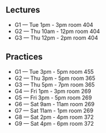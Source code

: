 ## Lectures
- G1 — Tue 1pm - 3pm room 404
- G2 — Thu 10am - 12pm room 404
- G3 — Thu 12pm - 2pm room 404

## Practices
- G1 — Tue 3pm - 5pm room 455
- G2 — Thu 3pm - 5pm room 365
- G3 — Thu 5pm - 7pm room 365
- G4 — Fri 1pm - 3pm room 269
- G5 — Fri 3pm - 5pm room 269
- G6 — Sat 9am - 11am room 269
- G7 — Sat 11am - 1pm room 269
- G8 — Sat 2pm - 4pm room 372
- G9 — Sat 4pm - 6pm room 372